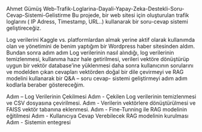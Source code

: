 Ahmet Gümüş
Web-Trafik-Loglarina-Dayali-Yapay-Zeka-Destekli-Soru-Cevap-Sistemi-Gelistirme
Bu projede, bir web sitesi için oluşturulan trafik loglarını ( IP Adress, Timestamp, URL..) kullanarak bir soru-cevap sistemi geliştireceğiz.

Log verilerini Kaggle vs. platformlardan almak yerine aktif olarak kullanımda olan ve yönetimini de benim yaptığım bir Wordpress haber sitesinden aldım. Bundan sonra adım adım Log verilerinin nasıl alındığı, log verilerinin temizlenmesi, kullanıma hazır hale getirilmesi, verileri vektöre dönüştürüp uygun bir vektör database’ine yüklenmesi daha sonra kullanıcının sorularını ve modelden çıkan cevapları vektörden doğal bir dile çevirmeyi ve RAG modelini kullanarak bir Q&A – soru cevap- sistemi geliştirmeyi adım adım kodlarla beraber göstereceğim.

Adım – Log Verilerinin Çekilmesi
Adım - Çekilen Log verilerinin temizlenmesi ve CSV dosyasına çevirilmesi.
Adım - Verilerin vektörlere dönüştürülmesi ve FAISS vektör tabanına eklenmesi.
Adım - Fine-Tunning ile RAG modelinin eğitilmesi
Adım - Kullanıcıya Cevap Verebilecek RAG modelinin kurulması
Adım - Sistemin entegresi

